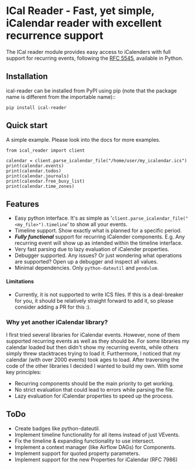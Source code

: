 # ICal Reader - Fast, yet simple, iCalendar reader with excellent recurrence support

The ICal reader module provides easy access to iCalenders with full support for recurring events, following the [RFC 5545](https://www.ietf.org/rfc/rfc5545.txt), available in Python.


## Installation

ical-reader can be installed from PyPI using pip (note that the package name is different from the importable name)::

    pip install ical-reader


## Quick start
A simple example. Please look into the docs for more examples.
```python3
from ical_reader import client

calendar = client.parse_icalendar_file("/home/user/my_icalendar.ics")
print(calendar.events)
print(calendar.todos)
print(calendar.journals)
print(calendar.free_busy_list)
print(calendar.time_zones)
```

## Features

- Easy python interface. It's as simple as '`client.parse_icalendar_file("<my_file>").timeline`' to show all your events.
- Timeline support. Show exactly what is planned for a specific period.
- ***Fully functional*** support for recurring iCalender components. E.g. Any recurring event will show up as intended within the timeline interface.
- Very fast parsing due to lazy evaluation of iCalender properties.
- Debugger supported. Any issues? Or just wondering what operations are supported? Open up a debugger and inspect all values.
- Minimal dependencies. Only `python-dateutil` and `pendulum`.

#### Limitations
- Currently, it is not supported to write ICS files. If this is a deal-breaker for you, it should be relatively straight forward to add it, so please consider adding a PR for this :).

###  Why yet another iCalendar library?

I first tried several libraries for iCalendar events. However, none of them supported recurring events as well as they should be. For some libraries my calendar loaded but then didn't show my recurring events, while others simply threw stacktraces trying to load it. Furthermore, I noticed that my calendar (with over 2000 events) took ages to load.
After traversing the code of the other libraries I decided I wanted to build my own. With some key principles:
- Recurring components should be the main priority to get working.
- No strict evaluation that could lead to errors while parsing the file.
- Lazy evaluation for iCalendar properties to speed up the process.

## ToDo
- Create badges like python-dateutil.
- Implement timeline functionality for all items instead of just VEvents.
- Fix the timeline & expanding functionality to use intersect.
- Implement a context manager (like Airflow DAGs) for Components.
- Implement support for quoted property parameters.
- Implement support for the new Properties for iCalendar (RFC 7986)

